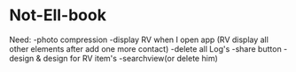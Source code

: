 # Not-Ell-book 
Need:
-photo compression
-display RV when I open app
(RV display all other elements after add one more contact)
-delete all Log's
-share button
-design & design for RV item's
-searchview(or delete him)